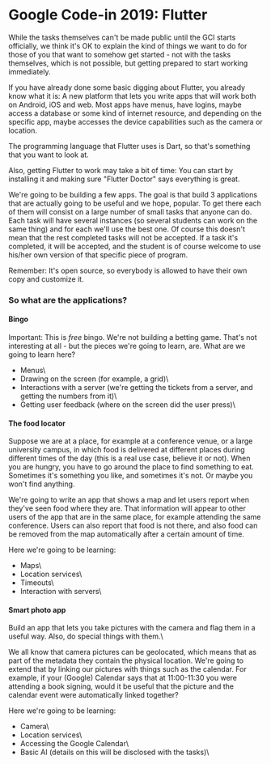 
# Google Code-in 2019: Flutter

While the tasks themselves can't be made public until the GCI starts officially, we think it's OK to explain the kind of things we want to do for those of you that want to somehow get started - not with the tasks themselves, which is not possible, but getting prepared to start working immediately.

If you have already done some basic digging about Flutter, you already know what it is: A new platform that lets you write apps that will work both on Android, iOS and web. Most apps have menus, have logins, maybe access a database or some kind of internet resource, and depending on the specific app, maybe accesses the device capabilities such as the camera or location. 

The programming language that Flutter uses is Dart, so that's something that you want to look at.

Also, getting Flutter to work may take a bit of time: You can start by installing it and making sure "Flutter Doctor" says everything is great.

We're going to be building a few apps. The goal is that build 3 applications that are actually going to be useful and we hope, popular. To get there each of them will consist on a large number of small tasks that anyone can do. Each task will have several instances (so several students can work on the same thing) and for each we'll use the best one. Of course this doesn't mean that the rest completed tasks will not be accepted. If a task it's completed, it will be accepted, and the student is of course welcome to use his/her own version of that specific piece of program. 

Remember: It's open source, so everybody is allowed to have their own copy and customize it.

### So what are the applications?

#### Bingo

Important: This is _free_ bingo. We're not building a betting game. That's not interesting at all - but the pieces we're going to learn, are. What are we going to learn here? 

- Menus\\
- Drawing on the screen (for example, a grid)\\
- Interactions with a server (we're getting the tickets from a server, and getting the numbers from it)\\
- Getting user feedback (where on the screen did the user press)\\

#### The food locator

Suppose we are at a place, for example at a conference venue, or a large university campus, in which food is delivered at different places during different times of the day (this is a real use case, believe it or not). When you are hungry, you have to go around the place to find something to eat. Sometimes it's something you like, and sometimes it's not. Or maybe you won't find anything.

We're going to write an app that shows a map and let users report when they've seen food where they are. That information will appear to other users of the app that are in the same place, for example attending the same conference. Users can also report that food is not there, and also food can be removed from the map automatically after a certain amount of time.

Here we're going to be learning:

- Maps\\
- Location services\\
- Timeouts\\
- Interaction with servers\\

#### Smart photo app

Build an app that lets you take pictures with the camera and flag them in a useful way. Also, do special things with them.\\

We all know that camera pictures can be geolocated, which means that as part of the metadata they contain the physical location. We're going to extend that by linking our pictures with things such as the calendar. For example, if your (Google) Calendar says that at 11:00-11:30 you were attending a book signing, would it be useful that the picture and the calendar event were automatically linked together?

Here we're going to be learning:

- Camera\\
- Location services\\
- Accessing the Google Calendar\\
- Basic AI (details on this will be disclosed with the tasks)\\










